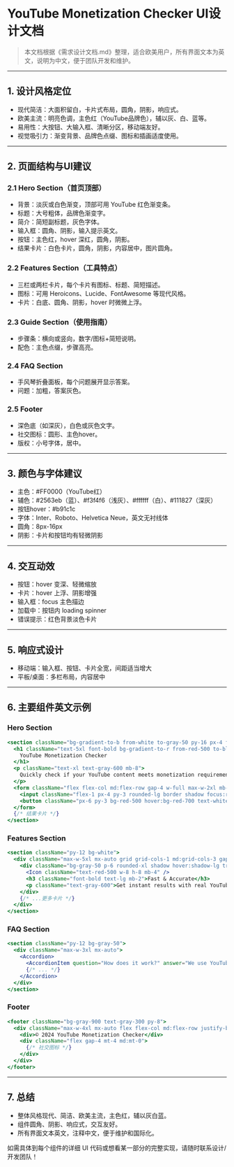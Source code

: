 # YouTube Monetization Checker UI设计文档

> 本文档根据《需求设计文档.md》整理，适合欧美用户，所有界面文本为英文，说明为中文，便于团队开发和维护。

---

## 1. 设计风格定位
- 现代简洁：大面积留白，卡片式布局，圆角，阴影，响应式。
- 欧美主流：明亮色调，主色红（YouTube品牌色），辅以灰、白、蓝等。
- 易用性：大按钮、大输入框、清晰分区，移动端友好。
- 视觉吸引力：渐变背景、品牌色点缀、图标和插画适度使用。

---

## 2. 页面结构与UI建议

### 2.1 Hero Section（首页顶部）
- 背景：淡灰或白色渐变，顶部可用 YouTube 红色渐变条。
- 标题：大号粗体，品牌色渐变字。
- 简介：简短副标题，灰色字体。
- 输入框：圆角、阴影，输入提示英文。
- 按钮：主色红，hover 深红，圆角，阴影。
- 结果卡片：白色卡片，圆角，阴影，内容居中，图片圆角。

### 2.2 Features Section（工具特点）
- 三栏或两栏卡片，每个卡片有图标、标题、简短描述。
- 图标：可用 Heroicons、Lucide、FontAwesome 等现代风格。
- 卡片：白底、圆角、阴影，hover 时微微上浮。

### 2.3 Guide Section（使用指南）
- 步骤条：横向或竖向，数字/图标+简短说明。
- 配色：主色点缀，步骤高亮。

### 2.4 FAQ Section
- 手风琴折叠面板，每个问题展开显示答案。
- 问题：加粗，答案灰色。

### 2.5 Footer
- 深色底（如深灰），白色或灰色文字。
- 社交图标：圆形、主色hover。
- 版权：小号字体，居中。

---

## 3. 颜色与字体建议
- 主色：#FF0000（YouTube红）
- 辅色：#2563eb（蓝）、#f3f4f6（浅灰）、#ffffff（白）、#111827（深灰）
- 按钮hover：#b91c1c
- 字体：Inter、Roboto、Helvetica Neue，英文无衬线体
- 圆角：8px-16px
- 阴影：卡片和按钮均有轻微阴影

---

## 4. 交互动效
- 按钮：hover 变深、轻微缩放
- 卡片：hover 上浮、阴影增强
- 输入框：focus 主色描边
- 加载中：按钮内 loading spinner
- 错误提示：红色背景淡色卡片

---

## 5. 响应式设计
- 移动端：输入框、按钮、卡片全宽，间距适当增大
- 平板/桌面：多栏布局，内容居中

---

## 6. 主要组件英文示例

### Hero Section
```jsx
<section className="bg-gradient-to-b from-white to-gray-50 py-16 px-4 flex flex-col items-center">
  <h1 className="text-5xl font-bold bg-gradient-to-r from-red-500 to-blue-500 bg-clip-text text-transparent mb-4">
    YouTube Monetization Checker
  </h1>
  <p className="text-xl text-gray-600 mb-8">
    Quickly check if your YouTube content meets monetization requirements
  </p>
  <form className="flex flex-col md:flex-row gap-4 w-full max-w-2xl mb-8">
    <input className="flex-1 px-4 py-3 rounded-lg border shadow focus:ring-2 focus:ring-red-500" placeholder="Enter a YouTube video, Shorts, or channel link" />
    <button className="px-6 py-3 bg-red-500 hover:bg-red-700 text-white rounded-lg font-medium shadow transition">Check Now</button>
  </form>
  {/* 结果卡片 */}
</section>
```

### Features Section
```jsx
<section className="py-12 bg-white">
  <div className="max-w-5xl mx-auto grid grid-cols-1 md:grid-cols-3 gap-8">
    <div className="bg-gray-50 p-6 rounded-xl shadow hover:shadow-lg transition">
      <Icon className="text-red-500 w-8 h-8 mb-4" />
      <h3 className="font-bold text-lg mb-2">Fast & Accurate</h3>
      <p className="text-gray-600">Get instant results with real YouTube data.</p>
    </div>
    {/* ...更多卡片 */}
  </div>
</section>
```

### FAQ Section
```jsx
<section className="py-12 bg-gray-50">
  <div className="max-w-3xl mx-auto">
    <Accordion>
      <AccordionItem question="How does it work?" answer="We use YouTube Data API to check your content." />
      {/* ... */}
    </Accordion>
  </div>
</section>
```

### Footer
```jsx
<footer className="bg-gray-900 text-gray-300 py-8">
  <div className="max-w-4xl mx-auto flex flex-col md:flex-row justify-between items-center">
    <div>© 2024 YouTube Monetization Checker</div>
    <div className="flex gap-4 mt-4 md:mt-0">
      {/* 社交图标 */}
    </div>
  </div>
</footer>
```

---

## 7. 总结
- 整体风格现代、简洁、欧美主流，主色红，辅以灰白蓝。
- 组件圆角、阴影、响应式，交互友好。
- 所有界面文本英文，注释中文，便于维护和国际化。

如需具体到每个组件的详细 UI 代码或想看某一部分的完整实现，请随时联系设计/开发团队！ 